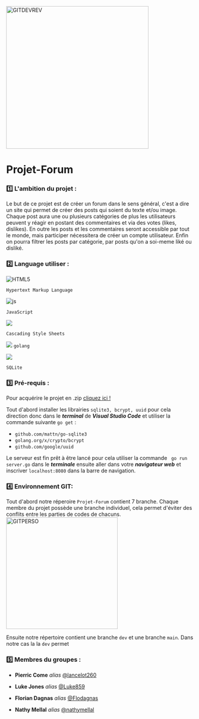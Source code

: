 <img width="383" alt="GITDEVREV" src="https://user-images.githubusercontent.com/72868466/123381118-995dcb80-d590-11eb-9e38-cb5f8e11e183.png">


# Projet-Forum

### :one: L'ambition du projet : 

Le but de ce projet est de créer un forum dans le sens général, c'est a dire un site qui permet de créer des posts qui soient du texte et/ou image. Chaque post aura une ou plusieurs catégories de plus les utilisateurs peuvent y réagir en postant des commentaires et via des votes (likes, dislikes). En outre les posts et les commentaires seront accessible par tout le monde, mais participer nécessitera de créer un compte utilisateur. Enfin on pourra filtrer les posts par catégorie, par posts qu'on a soi-meme liké ou disliké.


### :two: Language utiliser :

<img alt="HTML5" src="https://img.shields.io/badge/html5-%23E34F26.svg?style=for-the-badge&logo=html5&logoColor=white%22/%3E"/> 

``Hypertext Markup Language``

<img alt="js" src="https://img.shields.io/badge/JavaScript-323330?style=for-the-badge&logo=javascript&logoColor=F7DF1E"/>

``JavaScript``

<img src="https://img.shields.io/badge/CSS-239120?&style=for-the-badge&logo=css3&logoColor=white"/>

``Cascading Style Sheets``


<img src="https://img.shields.io/badge/Go-00ADD8?style=for-the-badge&logo=go&logoColor=white
"/>
``golang``

<img src="https://img.shields.io/badge/SQLite-07405E?style=for-the-badge&logo=sqlite&logoColor=white"/> 

``SQLite``





### :three: Pré-requis :
Pour acquérire le projet en .zip [cliquez ici !](https://github.com/Luke859/Projet-Forum/archive/refs/heads/main.zip)

Tout d'abord installer les librairies ``sqlite3, bcrypt, uuid`` pour cela direction donc  dans le ***terminal*** de ***Visual Studio Code*** et utiliser la commande suivante ``go get`` :
* ``github.com/mattn/go-sqlite3``
* ``golang.org/x/crypto/bcrypt``
* ``github.com/google/uuid``


Le serveur est fin prêt à être lancé pour cela utiliser la commande `` go run server.go`` dans le ***terminale*** ensuite aller dans votre ***navigateur web*** et inscriver ``localhost:8080`` dans la barre de navigation.
### :four: Environnement GIT:
Tout d'abord notre réperoire ``Projet-Forum`` contient 7 branche. Chaque membre du projet possède une branche individuel, cela permet d'éviter des conflits entre les parties de codes de chacuns. 
<img width="300" alt="GITPERSO" src="https://user-images.githubusercontent.com/72868466/123279556-3f192800-d508-11eb-98cc-4b93b07ff61f.png">

Ensuite notre répertoire contient une branche ``dev`` et une branche ``main``. Dans notre cas la la ``dev`` permet
### :five: Membres du groupes :

* **Pierric Come** _alias_ [@lancelot260](https://github.com/lancelot260)

* **Luke Jones** _alias_ [@Luke859](https://github.com/Luke859)

* **Florian Dagnas** _alias_ [@Flodagnas](https://github.com/Flodagnas)

* **Nathy Mellal** _alias_ [@nathymellal](https://github.com/nathymellal)



